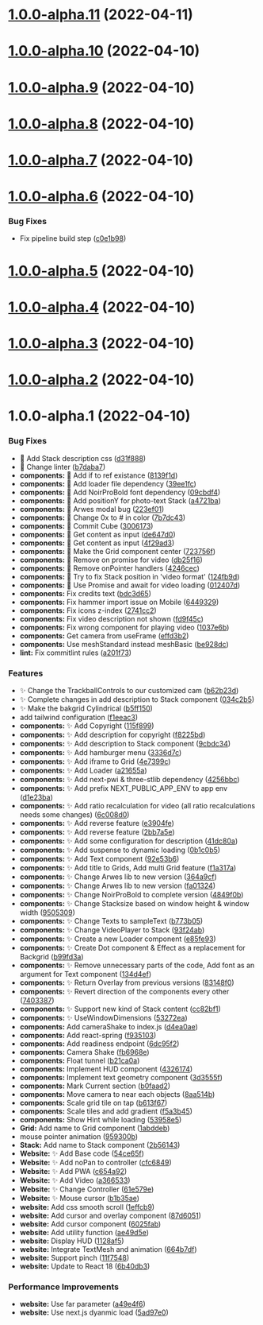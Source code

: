 # [1.0.0-alpha.11](https://github.com/mini-mirana/personal-website/compare/v1.0.0-alpha.10...v1.0.0-alpha.11) (2022-04-11)

# [1.0.0-alpha.10](https://github.com/mini-mirana/personal-website/compare/v1.0.0-alpha.9...v1.0.0-alpha.10) (2022-04-10)

# [1.0.0-alpha.9](https://github.com/mini-mirana/personal-website/compare/v1.0.0-alpha.8...v1.0.0-alpha.9) (2022-04-10)

# [1.0.0-alpha.8](https://github.com/mini-mirana/personal-website/compare/v1.0.0-alpha.7...v1.0.0-alpha.8) (2022-04-10)

# [1.0.0-alpha.7](https://github.com/mini-mirana/personal-website/compare/v1.0.0-alpha.6...v1.0.0-alpha.7) (2022-04-10)

# [1.0.0-alpha.6](https://github.com/mini-mirana/personal-website/compare/v1.0.0-alpha.5...v1.0.0-alpha.6) (2022-04-10)

### Bug Fixes

- Fix pipeline build step ([c0e1b98](https://github.com/mini-mirana/personal-website/commit/c0e1b98d34f3a6f29e98610006a21b09caf20d17))

# [1.0.0-alpha.5](https://github.com/mini-mirana/personal-website/compare/v1.0.0-alpha.4...v1.0.0-alpha.5) (2022-04-10)

# [1.0.0-alpha.4](https://github.com/mini-mirana/personal-website/compare/v1.0.0-alpha.3...v1.0.0-alpha.4) (2022-04-10)

# [1.0.0-alpha.3](https://github.com/mini-mirana/personal-website/compare/v1.0.0-alpha.2...v1.0.0-alpha.3) (2022-04-10)

# [1.0.0-alpha.2](https://github.com/mini-mirana/personal-website/compare/v1.0.0-alpha.1...v1.0.0-alpha.2) (2022-04-10)

# 1.0.0-alpha.1 (2022-04-10)

### Bug Fixes

- :bug: Add Stack description css ([d31f888](https://github.com/mini-mirana/personal-website/commit/d31f88842057b0e94b3a449d7c0a011af81f6140))
- :bug: Change linter ([b7daba7](https://github.com/mini-mirana/personal-website/commit/b7daba7d9502345d106356818117067ff098c39f))
- **components:** :bug: Add if to ref existance ([8139f1d](https://github.com/mini-mirana/personal-website/commit/8139f1d35df053eafb19d992c06b682f08e0524a))
- **components:** :bug: Add loader file dependency ([39ee1fc](https://github.com/mini-mirana/personal-website/commit/39ee1fcaee28bd78b47ac03eafd38f0a30abf4f8))
- **components:** :bug: Add NoirProBold font dependency ([09cbdf4](https://github.com/mini-mirana/personal-website/commit/09cbdf4dd2619639d08940dc14fbf7b57845c0fc))
- **components:** :bug: Add positionY for photo-text Stack ([a4721ba](https://github.com/mini-mirana/personal-website/commit/a4721ba2a145bf614571322852cfab9a1676c91f))
- **components:** :bug: Arwes modal bug ([223ef01](https://github.com/mini-mirana/personal-website/commit/223ef01127cac05d7f56b75d779d3a99466327c4))
- **components:** :bug: Change 0x to # in color ([7b7dc43](https://github.com/mini-mirana/personal-website/commit/7b7dc43940476652070cbd3d9f1179f52ccbbebb))
- **components:** :bug: Commit Cube ([3006173](https://github.com/mini-mirana/personal-website/commit/30061736a89b3f21417a5f949c9170604531cf33))
- **components:** :bug: Get content as input ([de647d0](https://github.com/mini-mirana/personal-website/commit/de647d04ea8377bf4414204e819fc275601e06f2))
- **components:** :bug: Get content as input ([4f29ad3](https://github.com/mini-mirana/personal-website/commit/4f29ad34fc8da350ae552bbb89eda6bcdcd9ac13))
- **components:** :bug: Make the Grid component center ([723756f](https://github.com/mini-mirana/personal-website/commit/723756f2f4601950452c7bfc6e9fd9802472d9ba))
- **components:** :bug: Remove on promise for video ([db25f16](https://github.com/mini-mirana/personal-website/commit/db25f16e530f7bc3e4fce4249a411dd119cb55ec))
- **components:** :bug: Remove onPointer handlers ([4246cec](https://github.com/mini-mirana/personal-website/commit/4246cec80875784f58b16e67aa7f10d8eb7d2193))
- **components:** :bug: Try to fix Stack position in 'video format' ([124fb9d](https://github.com/mini-mirana/personal-website/commit/124fb9dc00d818729f2389a63342c383ff5843f0))
- **components:** :bug: Use Promise and await for video loading ([012407d](https://github.com/mini-mirana/personal-website/commit/012407d7a87f03dcc645d34317c93098c8b94596))
- **components:** Fix credits text ([bdc3d65](https://github.com/mini-mirana/personal-website/commit/bdc3d650b49c10dd1a06bcf3350e2476dcb920e7))
- **components:** Fix hammer import issue on Mobile ([6449329](https://github.com/mini-mirana/personal-website/commit/6449329fd7aee421ec9133ab4675a190800900eb))
- **components:** Fix icons z-index ([2741cc2](https://github.com/mini-mirana/personal-website/commit/2741cc25a2bdc1df23f52ecf5db9ba9250d05338))
- **components:** Fix video description not shown ([fd9f45c](https://github.com/mini-mirana/personal-website/commit/fd9f45caf5f27cd0f3f48f38bcfa90da8c7df041))
- **components:** Fix wrong component for playing video ([1037e6b](https://github.com/mini-mirana/personal-website/commit/1037e6b79b5e94f23cb66cb9c0e5fddd2166c0de))
- **components:** Get camera from useFrame ([effd3b2](https://github.com/mini-mirana/personal-website/commit/effd3b2f2c558f85a849847713e92b55ce13518b))
- **components:** Use meshStandard instead meshBasic ([be928dc](https://github.com/mini-mirana/personal-website/commit/be928dca34c0545407b1fda46e78eb6dc1183f41))
- **lint:** Fix commitlint rules ([a201f73](https://github.com/mini-mirana/personal-website/commit/a201f735d992f0bf1fef82b34be0e4aba2af549b))

### Features

- :sparkles: Change the TrackballControls to our customized cam ([b62b23d](https://github.com/mini-mirana/personal-website/commit/b62b23dba3f9092333e3cfba4516dc531fa15e7d))
- :sparkles: Complete changes in add description to Stack component ([034c2b5](https://github.com/mini-mirana/personal-website/commit/034c2b5368078e6fe03d12c12e9f65d0055eacf2))
- :sparkles: Make the bakgrid Cylindrical ([b5ff150](https://github.com/mini-mirana/personal-website/commit/b5ff1507c0d1f915caf65896bf5ee6d62d2c1b71))
- add tailwind configuration ([f1eeac3](https://github.com/mini-mirana/personal-website/commit/f1eeac33d8b17aa9f2cbc796a143d841e5df50d9))
- **components:** :sparkles: Add Copyright ([115f899](https://github.com/mini-mirana/personal-website/commit/115f899a0a2daac0fadd77383af2bceb073c1d38))
- **components:** :sparkles: Add description for copyright ([f8225bd](https://github.com/mini-mirana/personal-website/commit/f8225bdee38fe691a734d12a67e4b0e7fef4baa2))
- **components:** :sparkles: Add description to Stack component ([9cbdc34](https://github.com/mini-mirana/personal-website/commit/9cbdc345b417c297fcaea469ff01cc384dac0838))
- **components:** :sparkles: Add hamburger menu ([3336d7c](https://github.com/mini-mirana/personal-website/commit/3336d7ce0a657fd610befa7209aba4db77c2a28f))
- **components:** :sparkles: Add iframe to Grid ([4e7399c](https://github.com/mini-mirana/personal-website/commit/4e7399c4cef5471ee446aa113f73c9109f6a44f6))
- **components:** :sparkles: Add Loader ([a21655a](https://github.com/mini-mirana/personal-website/commit/a21655a89a6fe4a075cd1fdbaa84af77ebf12119))
- **components:** :sparkles: Add next-pwi & three-stlib dependency ([4256bbc](https://github.com/mini-mirana/personal-website/commit/4256bbcd0919fa4c6a385dd22a80e8bb440d6de7))
- **components:** :sparkles: Add prefix NEXT_PUBLIC_APP_ENV to app env ([d1e23ba](https://github.com/mini-mirana/personal-website/commit/d1e23bafea9e45555d039fa9c72236e6ee13a75b))
- **components:** :sparkles: Add ratio recalculation for video (all ratio recalculations needs some changes) ([6c008d0](https://github.com/mini-mirana/personal-website/commit/6c008d036a4de11f023807b388d4ece3a7bf1d4e))
- **components:** :sparkles: Add reverse feature ([e3904fe](https://github.com/mini-mirana/personal-website/commit/e3904fec0e54020f0973f72f938f0cb4ab348681))
- **components:** :sparkles: Add reverse feature ([2bb7a5e](https://github.com/mini-mirana/personal-website/commit/2bb7a5e52072a3e70c0b8671a2995502bb1d59cd))
- **components:** :sparkles: Add some configuration for description ([41dc80a](https://github.com/mini-mirana/personal-website/commit/41dc80a939ab11bce0a4602382db92f9a5eed536))
- **components:** :sparkles: Add suspense to dynamic loading ([0b1c0b5](https://github.com/mini-mirana/personal-website/commit/0b1c0b5f18b27dbb3ade5ee42b59fae96e1a58ab))
- **components:** :sparkles: Add Text component ([92e53b6](https://github.com/mini-mirana/personal-website/commit/92e53b6043682696bdd63c3414589e5034b39114))
- **components:** :sparkles: Add title to Grids, Add multi Grid feature ([f1a317a](https://github.com/mini-mirana/personal-website/commit/f1a317a5b7554f3bdafc8ec79d3c054c6b00d8e0))
- **components:** :sparkles: Change Arwes lib to new version ([364a9cf](https://github.com/mini-mirana/personal-website/commit/364a9cfda3e49064959c691964ce189ade86d5f8))
- **components:** :sparkles: Change Arwes lib to new version ([fa01324](https://github.com/mini-mirana/personal-website/commit/fa01324dfc3886bc844f18821474d6a3459f9806))
- **components:** :sparkles: Change NoirProBold to complete version ([4849f0b](https://github.com/mini-mirana/personal-website/commit/4849f0b4996a5f923df1a9d7a3de1490e24c3538))
- **components:** :sparkles: Change Stacksize based on window height & window width ([9505309](https://github.com/mini-mirana/personal-website/commit/9505309b6b0e3ade19c2abe4a2483b36a4b721b2))
- **components:** :sparkles: Change Texts to sampleText ([b773b05](https://github.com/mini-mirana/personal-website/commit/b773b0543fa2a0ce680f4e3319d5e267c1675646))
- **components:** :sparkles: Change VideoPlayer to Stack ([93f24ab](https://github.com/mini-mirana/personal-website/commit/93f24abafc29a2d6929264b85960fb9467cb1515))
- **components:** :sparkles: Create a new Loader component ([e85fe93](https://github.com/mini-mirana/personal-website/commit/e85fe9379644e7543d1ceec56f6170bf3cde12df))
- **components:** :sparkles: Create Dot component & Effect as a replacement for Backgrid ([b99fd3a](https://github.com/mini-mirana/personal-website/commit/b99fd3a02499da80db4cb2374599e1b9dc226a23))
- **components:** :sparkles: Remove unnecessary parts of the code, Add font as an argument for Text component ([134d4ef](https://github.com/mini-mirana/personal-website/commit/134d4efea90ea6bcfb0ba42726b34eca979a72e6))
- **components:** :sparkles: Return Overlay from previous versions ([83148f0](https://github.com/mini-mirana/personal-website/commit/83148f0080b82b69b7bdbd7319d172e64dba97cb))
- **components:** :sparkles: Revert direction of the components every other ([7403387](https://github.com/mini-mirana/personal-website/commit/7403387fcc97bf2daf9a0462a1c7f11f9c641a26))
- **components:** :sparkles: Support new kind of Stack content ([cc82bf1](https://github.com/mini-mirana/personal-website/commit/cc82bf126ca04b5370c3118640f637758bc20325))
- **components:** :sparkles: UseWindowDimensions ([53272ea](https://github.com/mini-mirana/personal-website/commit/53272ea6912c896aa957bf53e5733658f13eaee5))
- **components:** Add cameraShake to index.js ([d4ea0ae](https://github.com/mini-mirana/personal-website/commit/d4ea0aec3811612b02c6993eca2dd54f0ebedf7e))
- **components:** Add react-spring ([f935103](https://github.com/mini-mirana/personal-website/commit/f935103eb8221dae1117f078c5c82248e90e7b03))
- **components:** Add readiness endpoint ([6dc95f2](https://github.com/mini-mirana/personal-website/commit/6dc95f24b357f45a52b43c50127144c66636b257))
- **components:** Camera Shake ([fb6968e](https://github.com/mini-mirana/personal-website/commit/fb6968ea34f3f499c64b42606af5d0ff7853fda1))
- **components:** Float tunnel ([b21ca0a](https://github.com/mini-mirana/personal-website/commit/b21ca0a5135d9023d004d198e0c9dc0b0c32f88f))
- **components:** Implement HUD component ([4326174](https://github.com/mini-mirana/personal-website/commit/432617460153297ce87b82cf5d0e0c66ee29aec2))
- **components:** Implement text geometry component ([3d3555f](https://github.com/mini-mirana/personal-website/commit/3d3555fbf56f4ba919b4fb1887b8c1bf3ebcad55))
- **components:** Mark Current section ([b0faad2](https://github.com/mini-mirana/personal-website/commit/b0faad27d32bc844ddc2c88afa366ab30029bf07))
- **components:** Move camera to near each objects ([8aa514b](https://github.com/mini-mirana/personal-website/commit/8aa514bf0aa03a326fd1922eecf4f6a1ae41e731))
- **components:** Scale grid tile on tap ([b613f67](https://github.com/mini-mirana/personal-website/commit/b613f676322077073867569c00f02b1f1b1f01ad))
- **components:** Scale tiles and add gradient ([f5a3b45](https://github.com/mini-mirana/personal-website/commit/f5a3b45e7ede53d4097a7219aa2694f0bd984498))
- **components:** Show Hint while loading ([53958e5](https://github.com/mini-mirana/personal-website/commit/53958e58623c430cfb67d4fdf5ef32e8c038b416))
- **Grid:** Add name to Grid component ([1abddeb](https://github.com/mini-mirana/personal-website/commit/1abddeb5719e5ea2c37285377bc9ef7140729243))
- mouse pointer animation ([959300b](https://github.com/mini-mirana/personal-website/commit/959300b33c505dfc6821f8c68a8f12ae677eb764))
- **Stack:** Add name to Stack component ([2b56143](https://github.com/mini-mirana/personal-website/commit/2b56143663fe53a9849a3283f27d01537b0f3c58))
- **Website:** :sparkles: Add Base code ([54ce65f](https://github.com/mini-mirana/personal-website/commit/54ce65fddaef668f48024bab7d64f7820d9443df))
- **Website:** :sparkles: Add noPan to controller ([cfc6849](https://github.com/mini-mirana/personal-website/commit/cfc68497ceca506079c245924923466eb3546066))
- **Website:** :sparkles: Add PWA ([c654a92](https://github.com/mini-mirana/personal-website/commit/c654a92f350673fd54dcef27d9c75e355d2f1cda))
- **Website:** :sparkles: Add Video ([a366533](https://github.com/mini-mirana/personal-website/commit/a366533618884cd56d975c743a0854d7c6724722))
- **Website:** :sparkles: Change Controller ([61e579e](https://github.com/mini-mirana/personal-website/commit/61e579eaa026cd6593e691b243b42c54738d1064))
- **Website:** :sparkles: Mouse cursor ([b1b35ae](https://github.com/mini-mirana/personal-website/commit/b1b35aed3a2e9377c477c6c2c8983c063984b0e6))
- **website:** Add css smooth scroll ([1effcb9](https://github.com/mini-mirana/personal-website/commit/1effcb94cd38c0fe915e7d57cc751502886b4b66))
- **website:** Add cursor and overlay component ([87d6051](https://github.com/mini-mirana/personal-website/commit/87d60516b4079b35747c9f7efdb0fe1f0ab8a8a3))
- **website:** Add cursor component ([6025fab](https://github.com/mini-mirana/personal-website/commit/6025fababe1ce83fa89d9b954273270d26daac06))
- **website:** Add utility function ([ae49d5e](https://github.com/mini-mirana/personal-website/commit/ae49d5e42779e8c39e905799ecc0c9392103f6a0))
- **website:** Display HUD ([1128af5](https://github.com/mini-mirana/personal-website/commit/1128af55c974c6deff6014b6348ad4f0319b91fa))
- **website:** Integrate TextMesh and animation ([664b7df](https://github.com/mini-mirana/personal-website/commit/664b7df7150f7dbdd6d6845b90ae9c43c2d48a86))
- **website:** Support pinch ([11f7548](https://github.com/mini-mirana/personal-website/commit/11f7548b92a2dfb34f32792ba8c5f7c18df3a5d1))
- **website:** Update to React 18 ([6b40db3](https://github.com/mini-mirana/personal-website/commit/6b40db3fa1a97d32ef8e3f0b0542c8e495f7ac2b))

### Performance Improvements

- **website:** Use far parameter ([a49e4f6](https://github.com/mini-mirana/personal-website/commit/a49e4f699f892c03d3929602cbc2ba8ef28e6de9))
- **website:** Use next.js dyanmic load ([5ad97e0](https://github.com/mini-mirana/personal-website/commit/5ad97e0737ec9adc6ef4988d30fca1b239736530))
